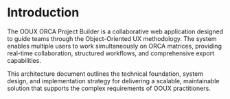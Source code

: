 # Introduction

The OOUX ORCA Project Builder is a collaborative web application designed to guide teams through the Object-Oriented UX methodology. The system enables multiple users to work simultaneously on ORCA matrices, providing real-time collaboration, structured workflows, and comprehensive export capabilities.

This architecture document outlines the technical foundation, system design, and implementation strategy for delivering a scalable, maintainable solution that supports the complex requirements of OOUX practitioners.

